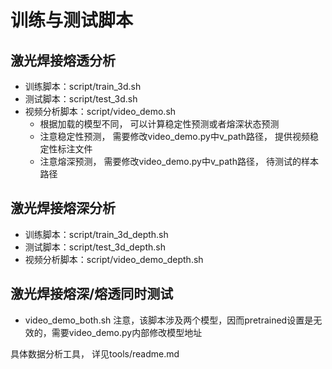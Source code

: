 # 训练与测试脚本

## 激光焊接熔透分析

* 训练脚本：script/train_3d.sh
* 测试脚本：script/test_3d.sh
* 视频分析脚本：script/video_demo.sh
  * 根据加载的模型不同， 可以计算稳定性预测或者熔深状态预测
  * 注意稳定性预测， 需要修改video_demo.py中v_path路径， 提供视频稳定性标注文件
  * 注意熔深预测， 需要修改video_demo.py中v_path路径， 待测试的样本路径

## 激光焊接熔深分析

* 训练脚本：script/train_3d_depth.sh
* 测试脚本：script/test_3d_depth.sh
* 视频分析脚本：script/video_demo_depth.sh

## 激光焊接熔深/熔透同时测试

* video_demo_both.sh
  注意，该脚本涉及两个模型，因而pretrained设置是无效的，需要video_demo.py内部修改模型地址


具体数据分析工具， 详见tools/readme.md
